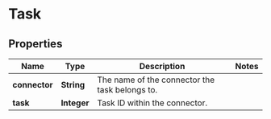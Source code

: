 

# Task

## Properties

Name | Type | Description | Notes
------------ | ------------- | ------------- | -------------
**connector** | **String** | The name of the connector the task belongs to. | 
**task** | **Integer** | Task ID within the connector. | 



